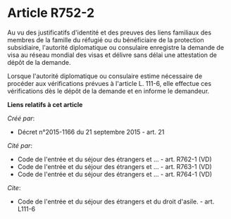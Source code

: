 # Article R752-2

Au vu des justificatifs d'identité et des preuves des liens familiaux des membres de la famille du réfugié ou du bénéficiaire
de la protection subsidiaire, l'autorité diplomatique ou consulaire enregistre la demande de visa au réseau mondial des visas
et délivre sans délai une attestation de dépôt de la demande. 

Lorsque l'autorité diplomatique ou consulaire estime nécessaire de procéder aux vérifications prévues à l'article L. 111-6,
elle effectue ces vérifications dès le dépôt de la demande et en informe le demandeur.

**Liens relatifs à cet article**

_Créé par_:

  - Décret n°2015-1166 du 21 septembre 2015 - art. 21

_Cité par_:

  - Code de l'entrée et du séjour des étrangers et ... - art. R762-1 (VD)
  - Code de l'entrée et du séjour des étrangers et ... - art. R763-1 (VD)
  - Code de l'entrée et du séjour des étrangers et ... - art. R764-1 (VD)

_Cite_:

  - Code de l'entrée et du séjour des étrangers et du droit d'asile. - art. L111-6

